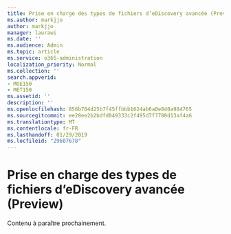 ```yaml
---
title: Prise en charge des types de fichiers d’eDiscovery avancée (Preview)
ms.author: markjjo
author: markjjo
manager: laurawi
ms.date: ''
ms.audience: Admin
ms.topic: article
ms.service: o365-administration
localization_priority: Normal
ms.collection: ''
search.appverid:
- MOE150
- MET150
ms.assetid: ''
description: ''
ms.openlocfilehash: 856b704d25b7f45ffbbb1624ab6a0e840a984765
ms.sourcegitcommit: ee28ee2b2bdfd049333c2f495d7f7780d13af4a6
ms.translationtype: MT
ms.contentlocale: fr-FR
ms.lasthandoff: 01/29/2019
ms.locfileid: "29607678"
---
```

# <a name="supported-file-types-in-advanced-ediscovery-preview"></a>Prise en charge des types de fichiers d’eDiscovery avancée (Preview)

Contenu à paraître prochainement.